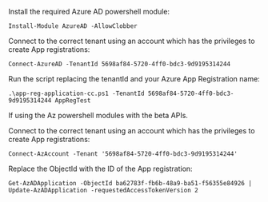 
Install the required Azure AD powershell module:

```
Install-Module AzureAD -AllowClobber
```

Connect to the correct tenant using an account which has the privileges to create App registrations:

```
Connect-AzureAD -TenantId 5698af84-5720-4ff0-bdc3-9d9195314244
```

Run the script replacing the tenantId and your Azure App Registration name:

```
.\app-reg-application-cc.ps1 -TenantId 5698af84-5720-4ff0-bdc3-9d9195314244 AppRegTest
```


If using the Az powershell modules with the beta APIs.

Connect to the correct tenant using an account which has the privileges to create App registrations:

```
Connect-AzAccount -Tenant '5698af84-5720-4ff0-bdc3-9d9195314244'
```
Replace the ObjectId with the ID of the App registration:

```
Get-AzADApplication -ObjectId ba62783f-fb6b-48a9-ba51-f56355e84926 | Update-AzADApplication -requestedAccessTokenVersion 2
```